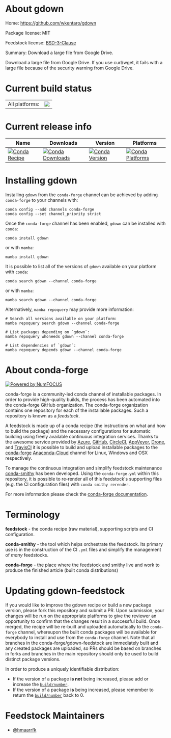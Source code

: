 About gdown
===========

Home: https://github.com/wkentaro/gdown

Package license: MIT

Feedstock license: [BSD-3-Clause](https://github.com/conda-forge/gdown-feedstock/blob/main/LICENSE.txt)

Summary: Download a large file from Google Drive.

Download a large file from Google Drive.
If you use curl/wget, it fails with a large file because of the security
warning from Google Drive.


Current build status
====================


<table><tr><td>All platforms:</td>
    <td>
      <a href="https://dev.azure.com/conda-forge/feedstock-builds/_build/latest?definitionId=7669&branchName=main">
        <img src="https://dev.azure.com/conda-forge/feedstock-builds/_apis/build/status/gdown-feedstock?branchName=main">
      </a>
    </td>
  </tr>
</table>

Current release info
====================

| Name | Downloads | Version | Platforms |
| --- | --- | --- | --- |
| [![Conda Recipe](https://img.shields.io/badge/recipe-gdown-green.svg)](https://anaconda.org/conda-forge/gdown) | [![Conda Downloads](https://img.shields.io/conda/dn/conda-forge/gdown.svg)](https://anaconda.org/conda-forge/gdown) | [![Conda Version](https://img.shields.io/conda/vn/conda-forge/gdown.svg)](https://anaconda.org/conda-forge/gdown) | [![Conda Platforms](https://img.shields.io/conda/pn/conda-forge/gdown.svg)](https://anaconda.org/conda-forge/gdown) |

Installing gdown
================

Installing `gdown` from the `conda-forge` channel can be achieved by adding `conda-forge` to your channels with:

```
conda config --add channels conda-forge
conda config --set channel_priority strict
```

Once the `conda-forge` channel has been enabled, `gdown` can be installed with `conda`:

```
conda install gdown
```

or with `mamba`:

```
mamba install gdown
```

It is possible to list all of the versions of `gdown` available on your platform with `conda`:

```
conda search gdown --channel conda-forge
```

or with `mamba`:

```
mamba search gdown --channel conda-forge
```

Alternatively, `mamba repoquery` may provide more information:

```
# Search all versions available on your platform:
mamba repoquery search gdown --channel conda-forge

# List packages depending on `gdown`:
mamba repoquery whoneeds gdown --channel conda-forge

# List dependencies of `gdown`:
mamba repoquery depends gdown --channel conda-forge
```


About conda-forge
=================

[![Powered by
NumFOCUS](https://img.shields.io/badge/powered%20by-NumFOCUS-orange.svg?style=flat&colorA=E1523D&colorB=007D8A)](https://numfocus.org)

conda-forge is a community-led conda channel of installable packages.
In order to provide high-quality builds, the process has been automated into the
conda-forge GitHub organization. The conda-forge organization contains one repository
for each of the installable packages. Such a repository is known as a *feedstock*.

A feedstock is made up of a conda recipe (the instructions on what and how to build
the package) and the necessary configurations for automatic building using freely
available continuous integration services. Thanks to the awesome service provided by
[Azure](https://azure.microsoft.com/en-us/services/devops/), [GitHub](https://github.com/),
[CircleCI](https://circleci.com/), [AppVeyor](https://www.appveyor.com/),
[Drone](https://cloud.drone.io/welcome), and [TravisCI](https://travis-ci.com/)
it is possible to build and upload installable packages to the
[conda-forge](https://anaconda.org/conda-forge) [Anaconda-Cloud](https://anaconda.org/)
channel for Linux, Windows and OSX respectively.

To manage the continuous integration and simplify feedstock maintenance
[conda-smithy](https://github.com/conda-forge/conda-smithy) has been developed.
Using the ``conda-forge.yml`` within this repository, it is possible to re-render all of
this feedstock's supporting files (e.g. the CI configuration files) with ``conda smithy rerender``.

For more information please check the [conda-forge documentation](https://conda-forge.org/docs/).

Terminology
===========

**feedstock** - the conda recipe (raw material), supporting scripts and CI configuration.

**conda-smithy** - the tool which helps orchestrate the feedstock.
                   Its primary use is in the construction of the CI ``.yml`` files
                   and simplify the management of *many* feedstocks.

**conda-forge** - the place where the feedstock and smithy live and work to
                  produce the finished article (built conda distributions)


Updating gdown-feedstock
========================

If you would like to improve the gdown recipe or build a new
package version, please fork this repository and submit a PR. Upon submission,
your changes will be run on the appropriate platforms to give the reviewer an
opportunity to confirm that the changes result in a successful build. Once
merged, the recipe will be re-built and uploaded automatically to the
`conda-forge` channel, whereupon the built conda packages will be available for
everybody to install and use from the `conda-forge` channel.
Note that all branches in the conda-forge/gdown-feedstock are
immediately built and any created packages are uploaded, so PRs should be based
on branches in forks and branches in the main repository should only be used to
build distinct package versions.

In order to produce a uniquely identifiable distribution:
 * If the version of a package **is not** being increased, please add or increase
   the [``build/number``](https://docs.conda.io/projects/conda-build/en/latest/resources/define-metadata.html#build-number-and-string).
 * If the version of a package **is** being increased, please remember to return
   the [``build/number``](https://docs.conda.io/projects/conda-build/en/latest/resources/define-metadata.html#build-number-and-string)
   back to 0.

Feedstock Maintainers
=====================

* [@hmaarrfk](https://github.com/hmaarrfk/)


<!-- dummy commit to enable rerendering -->

